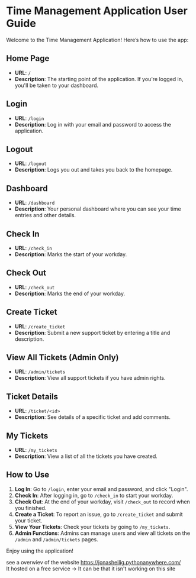 # Time Management Application User Guide

Welcome to the Time Management Application! Here’s how to use the app:

## Home Page

- **URL**: `/`
- **Description**: The starting point of the application. If you're logged in, you'll be taken to your dashboard.

## Login

- **URL**: `/login`
- **Description**: Log in with your email and password to access the application.

## Logout

- **URL**: `/logout`
- **Description**: Logs you out and takes you back to the homepage.

## Dashboard

- **URL**: `/dashboard`
- **Description**: Your personal dashboard where you can see your time entries and other details.

## Check In

- **URL**: `/check_in`
- **Description**: Marks the start of your workday.

## Check Out

- **URL**: `/check_out`
- **Description**: Marks the end of your workday.

## Create Ticket

- **URL**: `/create_ticket`
- **Description**: Submit a new support ticket by entering a title and description.

## View All Tickets (Admin Only)

- **URL**: `/admin/tickets`
- **Description**: View all support tickets if you have admin rights.

## Ticket Details

- **URL**: `/ticket/<id>`
- **Description**: See details of a specific ticket and add comments.

## My Tickets

- **URL**: `/my_tickets`
- **Description**: View a list of all the tickets you have created.

## How to Use

1. **Log In**: Go to `/login`, enter your email and password, and click "Login".
2. **Check In**: After logging in, go to `/check_in` to start your workday.
3. **Check Out**: At the end of your workday, visit `/check_out` to record when you finished.
4. **Create a Ticket**: To report an issue, go to `/create_ticket` and submit your ticket.
5. **View Your Tickets**: Check your tickets by going to `/my_tickets`.
6. **Admin Functions**: Admins can manage users and view all tickets on the `/admin` and `/admin/tickets` pages.

Enjoy using the application!

see a overwiev of the website https://jonasheilig.pythonanywhere.com/ <br>
It hosted on a free service -> It can be that it isn't working on this site
